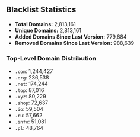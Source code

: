 ## Blacklist Statistics

- **Total Domains:** 2,813,161
- **Unique Domains:** 2,813,161
- **Added Domains Since Last Version:** 779,884
- **Removed Domains Since Last Version:** 988,639

### Top-Level Domain Distribution

-  `.com`: 1,244,427
-  `.org`: 236,538
-  `.net`: 174,244
-  `.top`: 87,016
-  `.xyz`: 80,229
-  `.shop`: 72,637
-  `.io`: 59,504
-  `.ru`: 57,662
-  `.info`: 51,081
-  `.pl`: 48,764
